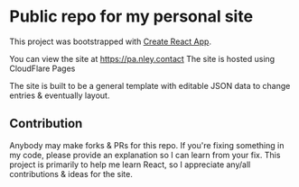 # Public repo for my personal site

This project was bootstrapped with [Create React App](https://github.com/facebook/create-react-app).

You can view the site at https://pa.nley.contact
The site is hosted using CloudFlare Pages

The site is built to be a general template with editable JSON data to change entries & eventually layout.

## Contribution

Anybody may make forks & PRs for this repo. If you're fixing something in my code, please provide an explanation so I can learn from your fix. This project is primarily to help me learn React, so I appreciate any/all contributions & ideas for the site.
